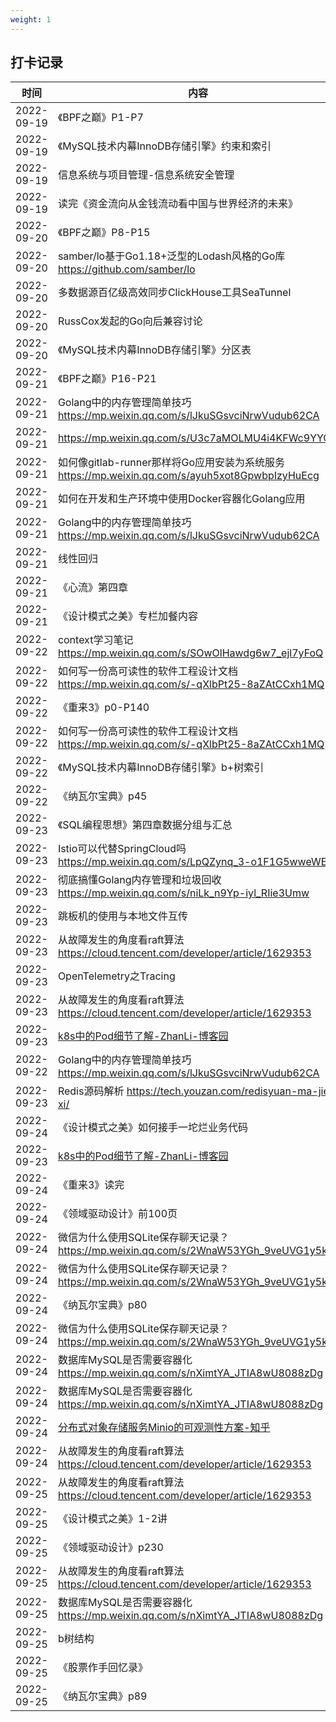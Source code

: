 ```yaml
---
weight: 1
---
```


## 打卡记录 

| 时间  |  内容  |
| ---- | ---- |
| 2022-09-19 |《BPF之巅》P1-P7|
| 2022-09-19 |《MySQL技术内幕InnoDB存储引擎》约束和索引|
| 2022-09-19 |信息系统与项目管理-信息系统安全管理|
| 2022-09-19 |读完《资金流向从金钱流动看中国与世界经济的未来》|
| 2022-09-20 |《BPF之巅》P8-P15|
| 2022-09-20 |samber/lo基于Go1.18+泛型的Lodash风格的Go库 https://github.com/samber/lo|
| 2022-09-20 |多数据源百亿级高效同步ClickHouse工具SeaTunnel|
| 2022-09-20 |RussCox发起的Go向后兼容讨论|
| 2022-09-20 |《MySQL技术内幕InnoDB存储引擎》分区表|
| 2022-09-21 |《BPF之巅》P16-P21|
| 2022-09-21 |Golang中的内存管理简单技巧 https://mp.weixin.qq.com/s/lJkuSGsvciNrwVudub62CA|
| 2022-09-21 |https://mp.weixin.qq.com/s/U3c7aMOLMU4i4KFWc9YYCQ|
| 2022-09-21 |如何像gitlab-runner那样将Go应用安装为系统服务 https://mp.weixin.qq.com/s/ayuh5xot8GpwbpIzyHuEcg|
| 2022-09-21 |如何在开发和生产环境中使用Docker容器化Golang应用|
| 2022-09-21 |Golang中的内存管理简单技巧 https://mp.weixin.qq.com/s/lJkuSGsvciNrwVudub62CA|
| 2022-09-21 |线性回归|
| 2022-09-21 |《心流》第四章|
| 2022-09-21 |《设计模式之美》专栏加餐内容|
| 2022-09-22 |context学习笔记 https://mp.weixin.qq.com/s/SOwOlHawdg6w7_ejl7yFoQ|
| 2022-09-22 |如何写一份高可读性的软件工程设计文档 https://mp.weixin.qq.com/s/-qXlbPt25-8aZAtCCxh1MQ|
| 2022-09-22 |《重来3》p0-P140|
| 2022-09-22 |如何写一份高可读性的软件工程设计文档 https://mp.weixin.qq.com/s/-qXlbPt25-8aZAtCCxh1MQ|
| 2022-09-22 |《MySQL技术内幕InnoDB存储引擎》b+树索引|
| 2022-09-22 |《纳瓦尔宝典》p45|
| 2022-09-23 |《SQL编程思想》第四章数据分组与汇总|
| 2022-09-23 |Istio可以代替SpringCloud吗 https://mp.weixin.qq.com/s/LpQZynq_3-o1F1G5wweWEA|
| 2022-09-23 |彻底搞懂Golang内存管理和垃圾回收 https://mp.weixin.qq.com/s/niLk_n9Yp-iyl_RIie3Umw|
| 2022-09-23 |跳板机的使用与本地文件互传|
| 2022-09-23 |从故障发生的角度看raft算法 https://cloud.tencent.com/developer/article/1629353|
| 2022-09-23 |OpenTelemetry之Tracing|
| 2022-09-23 |从故障发生的角度看raft算法 https://cloud.tencent.com/developer/article/1629353|
| 2022-09-23 |[k8s中的Pod细节了解-ZhanLi-博客园]( https://www.cnblogs.com/ricklz/p/16722379.html)|
| 2022-09-22 |Golang中的内存管理简单技巧 https://mp.weixin.qq.com/s/lJkuSGsvciNrwVudub62CA|
| 2022-09-23 |Redis源码解析 https://tech.youzan.com/redisyuan-ma-jie-xi/|
| 2022-09-24 |《设计模式之美》如何接手一坨烂业务代码|
| 2022-09-23 |[k8s中的Pod细节了解-ZhanLi-博客园]( https://www.cnblogs.com/ricklz/p/16722379.html)|
| 2022-09-24 |《重来3》读完|
| 2022-09-24 |《领域驱动设计》前100页|
| 2022-09-24 |微信为什么使用SQLite保存聊天记录？ https://mp.weixin.qq.com/s/2WnaW53YGh_9veUVG1y5kg|
| 2022-09-24 |微信为什么使用SQLite保存聊天记录？ https://mp.weixin.qq.com/s/2WnaW53YGh_9veUVG1y5kg|
| 2022-09-24 |《纳瓦尔宝典》p80|
| 2022-09-24 |微信为什么使用SQLite保存聊天记录？ https://mp.weixin.qq.com/s/2WnaW53YGh_9veUVG1y5kg|
| 2022-09-24 |数据库MySQL是否需要容器化 https://mp.weixin.qq.com/s/nXimtYA_JTIA8wU8088zDg|
| 2022-09-24 |数据库MySQL是否需要容器化 https://mp.weixin.qq.com/s/nXimtYA_JTIA8wU8088zDg|
| 2022-09-24 |[分布式对象存储服务Minio的可观测性方案-知乎]( https://zhuanlan.zhihu.com/p/129346155)|
| 2022-09-24 |从故障发生的角度看raft算法 https://cloud.tencent.com/developer/article/1629353|
| 2022-09-25 |从故障发生的角度看raft算法 https://cloud.tencent.com/developer/article/1629353|
| 2022-09-25 |《设计模式之美》1-2讲|
| 2022-09-25 |《领域驱动设计》p230|
| 2022-09-25 |从故障发生的角度看raft算法 https://cloud.tencent.com/developer/article/1629353|
| 2022-09-25 |数据库MySQL是否需要容器化 https://mp.weixin.qq.com/s/nXimtYA_JTIA8wU8088zDg|
| 2022-09-25 |b树结构|
| 2022-09-25 |《股票作手回忆录》|
| 2022-09-25 |《纳瓦尔宝典》p89|
